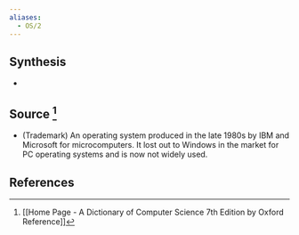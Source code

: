 ```yaml
---
aliases:
  - OS/2
---
```

## Synthesis
- 
## Source [^1]
- (Trademark) An operating system produced in the late 1980s by IBM and Microsoft for microcomputers. It lost out to Windows in the market for PC operating systems and is now not widely used.
## References

[^1]: [[Home Page - A Dictionary of Computer Science 7th Edition by Oxford Reference]]